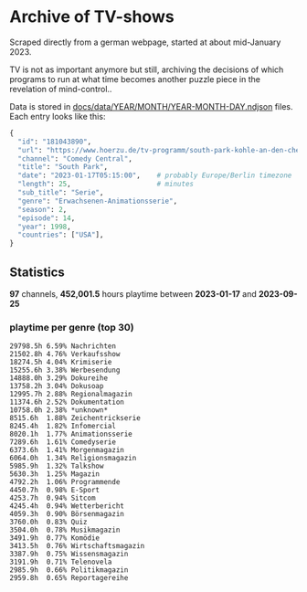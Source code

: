 # Archive of TV-shows

Scraped directly from a german webpage, started at about mid-January 2023.

TV is not as important anymore but still, archiving the decisions of which programs to run at what time
becomes another puzzle piece in the revelation of mind-control.. 

Data is stored in [docs/data/YEAR/MONTH/YEAR-MONTH-DAY.ndjson](docs/data/) files. 
Each entry looks like this:

```python
{
  "id": "181043890", 
  "url": "https://www.hoerzu.de/tv-programm/south-park-kohle-an-den-chefkoch/bid_181043890/", 
  "channel": "Comedy Central", 
  "title": "South Park", 
  "date": "2023-01-17T05:15:00",    # probably Europe/Berlin timezone 
  "length": 25,                     # minutes 
  "sub_title": "Serie", 
  "genre": "Erwachsenen-Animationsserie", 
  "season": 2, 
  "episode": 14, 
  "year": 1998, 
  "countries": ["USA"],
}
```

## Statistics

**97** channels, **452,001.5** hours playtime between **2023-01-17** and **2023-09-25**


### playtime per genre (top 30)

    29798.5h 6.59% Nachrichten
    21502.8h 4.76% Verkaufsshow
    18274.5h 4.04% Krimiserie
    15255.6h 3.38% Werbesendung
    14888.0h 3.29% Dokureihe
    13758.2h 3.04% Dokusoap
    12995.7h 2.88% Regionalmagazin
    11374.6h 2.52% Dokumentation
    10758.0h 2.38% *unknown*
    8515.6h  1.88% Zeichentrickserie
    8245.4h  1.82% Infomercial
    8020.1h  1.77% Animationsserie
    7289.6h  1.61% Comedyserie
    6373.6h  1.41% Morgenmagazin
    6064.0h  1.34% Religionsmagazin
    5985.9h  1.32% Talkshow
    5630.3h  1.25% Magazin
    4792.2h  1.06% Programmende
    4450.7h  0.98% E-Sport
    4253.7h  0.94% Sitcom
    4245.4h  0.94% Wetterbericht
    4059.3h  0.90% Börsenmagazin
    3760.0h  0.83% Quiz
    3504.0h  0.78% Musikmagazin
    3491.9h  0.77% Komödie
    3413.5h  0.76% Wirtschaftsmagazin
    3387.9h  0.75% Wissensmagazin
    3191.9h  0.71% Telenovela
    2985.9h  0.66% Politikmagazin
    2959.8h  0.65% Reportagereihe
